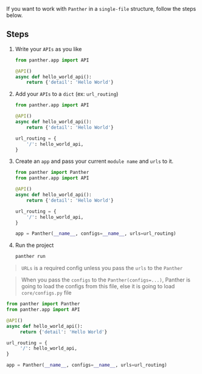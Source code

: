 If you want to work with `Panther` in a `single-file` structure, follow the steps below.

## Steps

1. Write your `APIs` as you like

    ```python
    from panther.app import API
    
    @API()
    async def hello_world_api():
        return {'detail': 'Hello World'}
    ```

2. Add your `APIs` to a `dict` (ex: `url_routing`)

    ```python
    from panther.app import API
    
    @API()
    async def hello_world_api():
        return {'detail': 'Hello World'}
    
    url_routing = {
        '/': hello_world_api,
    }
    ```
3. Create an `app` and pass your current `module name` and `urls` to it.

    ```python
    from panther import Panther
    from panther.app import API
    
    @API()
    async def hello_world_api():
        return {'detail': 'Hello World'}
    
    url_routing = {
        '/': hello_world_api,
    }
    
    app = Panther(__name__, configs=__name__, urls=url_routing)
    ```
4. Run the project
    ```bash
    panther run 
    ```

> `URLs` is a required config unless you pass the `urls` to the `Panther`  

> When you pass the `configs` to the `Panther(configs=...)`, Panther is going to load the configs from this file,
> else it is going to load `core/configs.py` file

   ```python
   from panther import Panther
   from panther.app import API
   
   @API()
   async def hello_world_api():
        return {'detail': 'Hello World'}
   
   url_routing = {
        '/': hello_world_api,
   }
   
   app = Panther(__name__, configs=__name__, urls=url_routing)

   ```